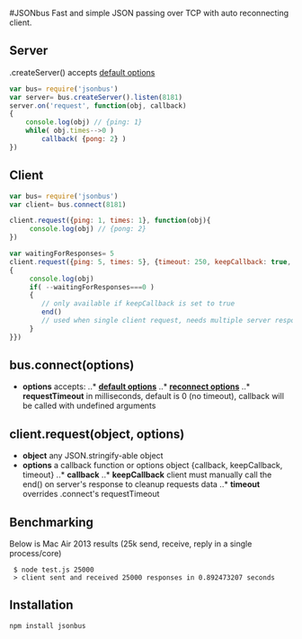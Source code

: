 #JSONbus
Fast and simple JSON passing over TCP with auto reconnecting client.

## Server
.createServer() accepts [default options](https://nodejs.org/api/net.html#net_net_createserver_options_connectionlistener)
```js
var bus= require('jsonbus')
var server= bus.createServer().listen(8181)
server.on('request', function(obj, callback)
{
	console.log(obj) // {ping: 1}
	while( obj.times-->0 )
		callback( {pong: 2} )
})
```

## Client
```js
var bus= require('jsonbus')
var client= bus.connect(8181)

client.request({ping: 1, times: 1}, function(obj){
	 console.log(obj) // {pong: 2}
})

var waitingForResponses= 5
client.request({ping: 5, times: 5}, {timeout: 250, keepCallback: true, callback: function(obj, end)
{
	 console.log(obj)
	 if( --waitingForResponses===0 )
	 {
	 	// only available if keepCallback is set to true
	 	end()
	 	// used when single client request, needs multiple server responses
	 }
}})
```

## bus.connect(options)
* __options__ accepts:
..* [__default options__](https://nodejs.org/api/net.html#net_socket_connect_options_connectlistener)
..* [__reconnect options__](https://github.com/davidSky/node-net-socket-reconnect)
..* __requestTimeout__ in milliseconds, default is 0 (no timeout), callback will be called with undefined arguments

## client.request(object, options)
* __object__ any JSON.stringify-able object
* __options__ a callback function or options object {callback, keepCallback, timeout}
..* __callback__ 
..* __keepCallback__ client must manually call the end() on server's response to cleanup requests data
..* __timeout__ overrides .connect's requestTimeout


## Benchmarking
Below is Mac Air 2013 results (25k send, receive, reply in a single process/core)
```shell
 $ node test.js 25000
 > client sent and received 25000 responses in 0.892473207 seconds
```

## Installation
```
npm install jsonbus
```





